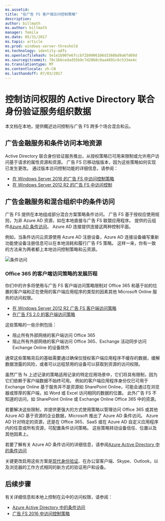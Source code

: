 ```yaml
---
ms.assetid: 
title: "在广告 FS 客户端访问控制策略"
description: 
author: billmath
ms.author: billmath
manager: femila
ms.date: 05/31/2017
ms.topic: article
ms.prod: windows-server-threshold
ms.technology: identity-adfs
ms.openlocfilehash: 5e1e1b907e6fccbf2b9906106d3360bd9a6fd69d
ms.sourcegitcommit: 70c1b6cedad55b9c7d2068c9aa4891c6c533ee4c
ms.translationtype: MT
ms.contentlocale: zh-CN
ms.lasthandoff: 07/03/2017
---
```

# <a name="controlling-access-to-organizational-data-with-active-directory-federation-services"></a>控制访问权限的 Active Directory 联合身份验证服务组织数据

本文档在本地，提供概述访问控制与广告 FS 跨多个场合混合和云。  

## <a name="ad-fs-and-conditional-access-to-on-premises-resources"></a>广告金融服务和条件访问本地资源 
Active Directory 联合身份验证服务推出，从授权策略已可用来限制或允许用户访问基于请求的属性资源和资源。  广告 FS 已移动版版本，因为这些策略如何实现已发生更改。  通过版本访问控制功能的详细信息，请参阅：
- [在 Windows Server 2016 的广告 FS 中访问控制策略](Access-Control-Policies-in-AD-FS.md)
- [在 Windows Server 2012 R2 的广告 FS 中访问控制](Manage-Risk-with-Conditional-Access-Control.md)


## <a name="ad-fs-and-conditional-access-in-a-hybrid-organization"></a>广告金融服务和混合组织中的条件访问  

广告 FS 提供在本地组成部分混合方案策略条件访问。 广告 FS 基于授权应使用规则，为非 Azure AD 资源，如在本地直接与广告 FS 联盟应用程序。  提供的云组件[Azure AD 条件访问](https://docs.microsoft.com/en-us/azure/active-directory/active-directory-conditional-access)。  Azure AD 连接提供连接这两种控制平面。

例如，当条件访问云资源使用 Azure AD 注册设备，Azure AD 连接设备编写重新功能使设备注册信息可以在本地消耗和履行广告 FS 策略。  这样一来，你有一致的方法来为两者都上本地访问控制策略和云资源。  

![条件访问](../deployment/media/Plan-Device-based-Conditional-Access-on-Premises/ADFS_ITPRO4.png)  


### <a name="the-evolution-of-client-access-policies-for-office-365"></a>Office 365 的客户端访问策略的发展历程
你们中的许多将使用与广告 FS 客户端访问策略限制对 Office 365 和基于如的位置的客户端和正在使用的客户端应用程序的类型的因素其他 Microsoft Online 服务的访问权限。  
- [在 Windows Server 2012 R2 广告 FS 客户端访问策略](Access-Control-Policies-W2K12.md)
- [在广告 FS 2.0 的客户端访问策略](Access-Control-Policies-in-AD-FS-2.md)

这些策略的一些示例包括：
- 阻止所有外部网络的客户端访问 Office 365
- 阻止所有外部网络的客户端访问 Office 365、Exchange 活动同步访问 Exchange Online 的设备除外

通常这些策略背后的基础需要通过确保仅授权客户端应用程序不缓存的数据，缓解数据泄露的风险，或者可以远程禁用的设备可以获取到资源的访问权限。

虽然广告 fs 上述记录的策略适用记录的特定应用场景中，它们将具有限制，因为它们依赖于客户端数据不始终可用。  例如的客户端应用程序身份仅已可用于 Exchange Online 基于服务并不是资源如 SharePoint Online，可能会通过在浏览器或厚厚的客户端，如 Word 或 Excel 访问相同的数据的位置。  此外广告 FS 不知道的访问，如 SharePoint Online 或 Exchange Online Office 365 中的资源。

若要解决这些限制，并提供更强大的方式使用策略以管理访问 Office 365 或其他 Azure AD 基于资源的企业数据，Microsoft 推出了 Azure AD 条件访问。  Azure AD 针对特定的资源，还是在 Office 365、SaaS 或在 Azure AD 自定义应用程序内的任意或所有资源，可配置条件访问策略。  这些策略转动设备信任、位置以及其他因素上。

若要了解有关 Azure AD 条件访问的详细信息，请参阅[Azure Active Directory 中的条件访问](https://docs.microsoft.com/en-us/azure/active-directory/active-directory-conditional-access)

关键更改启用这些方案是[现代身份验证](https://blogs.office.com/2015/11/19/updated-office-365-modern-authentication-public-preview/)、在办公室客户端、Skype、Outlook，以及浏览器的工作方式相同的新方式的验证用户和设备。

## <a name="next-steps"></a>后续步骤
有关详细信息和本地上控制在云中的访问权限，请参阅：

- [Azure Active Directory 中的条件访问](https://docs.microsoft.com/en-us/azure/active-directory/active-directory-conditional-access)
- [广告 FS 2016 中访问控制策略](Access-Control-Policies-in-AD-FS.md)
